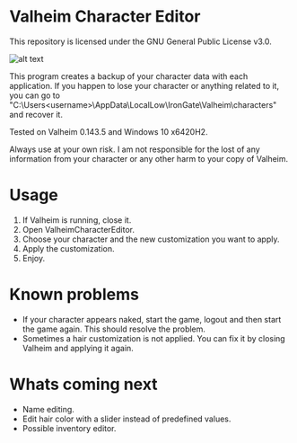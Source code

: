 # Valheim Character Editor

This repository is licensed under the GNU General Public License v3.0.

![alt text](https://raw.githubusercontent.com/byt3m/Valheim-Character-Editor/main/ValheimCharacterEditor_v1.0.PNG)

This program creates a backup of your character data with each application. If you happen to lose your character or anything related to it, you can go to "C:\Users\<username>\AppData\LocalLow\IronGate\Valheim\characters" and recover it.

Tested on Valheim 0.143.5 and Windows 10 x6420H2.

Always use at your own risk. I am not responsible for the lost of any information from your character or any other harm to your copy of Valheim.

# Usage
  1. If Valheim is running, close it.
  2. Open ValheimCharacterEditor.
  3. Choose your character and the new customization you want to apply.
  4. Apply the customization.
  5. Enjoy.
 
# Known problems
  - If your character appears naked, start the game, logout and then start the game again. This should resolve the problem.
  - Sometimes a hair customization is not applied. You can fix it by closing Valheim and applying it again.

# Whats coming next
  - Name editing.
  - Edit hair color with a slider instead of predefined values.
  - Possible inventory editor.

